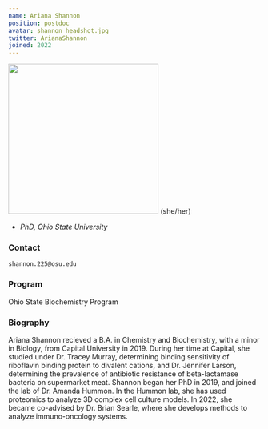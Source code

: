 ```yaml
---
name: Ariana Shannon
position: postdoc
avatar: shannon_headshot.jpg
twitter: ArianaShannon
joined: 2022
---
```


  <img width="300" src="{{site.baseurl}}/images/people/{{page.avatar}}" data-action="zoom">
(she/her)

- _PhD, Ohio State University_<br>

### Contact

<i class="fa fa-envelope-o"></i> `shannon.225@osu.edu`

### Program
Ohio State Biochemistry Program

### Biography
Ariana Shannon recieved a B.A. in Chemistry and Biochemistry, with a minor in Biology, from Capital University in 2019. During her time at Capital, she studied under Dr. Tracey Murray, determining binding sensitivity of riboflavin binding protein to divalent cations, and Dr. Jennifer Larson, determining the prevalence of antibiotic resistance of beta-lactamase bacteria on supermarket meat. Shannon began her PhD in 2019, and joined the lab of Dr. Amanda Hummon. In the Hummon lab, she has used proteomics to analyze 3D complex cell culture models. In 2022, she became co-advised by Dr. Brian Searle, where she develops methods to analyze immuno-oncology systems.
